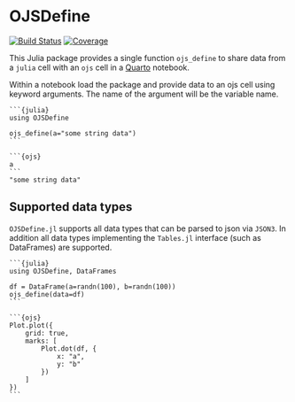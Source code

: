 # OJSDefine

[![Build Status](https://github.com/p-gw/OJSDefine.jl/actions/workflows/CI.yml/badge.svg?branch=main)](https://github.com/p-gw/OJSDefine.jl/actions/workflows/CI.yml?query=branch%3Amain)
[![Coverage](https://codecov.io/gh/p-gw/OJSDefine.jl/branch/main/graph/badge.svg)](https://codecov.io/gh/p-gw/OJSDefine.jl)

This Julia package provides a single function `ojs_define` to share data from a `julia` cell with an `ojs` cell in a [Quarto](https://quarto.org/) notebook. 

Within a notebook load the package and provide data to an ojs cell using keyword arguments. The name of the argument will be the variable name.

````
```{julia}
using OJSDefine

ojs_define(a="some string data")
```

```{ojs}
a
```
"some string data"
````

## Supported data types
`OJSDefine.jl` supports all data types that can be parsed to json via `JSON3`. In addition all data types implementing the `Tables.jl` interface (such as DataFrames) are supported.

````
```{julia}
using OJSDefine, DataFrames

df = DataFrame(a=randn(100), b=randn(100))
ojs_define(data=df)
```

```{ojs}
Plot.plot({
    grid: true,
    marks: [
        Plot.dot(df, {
            x: "a",
            y: "b"
        })
    ]
})
```
````


